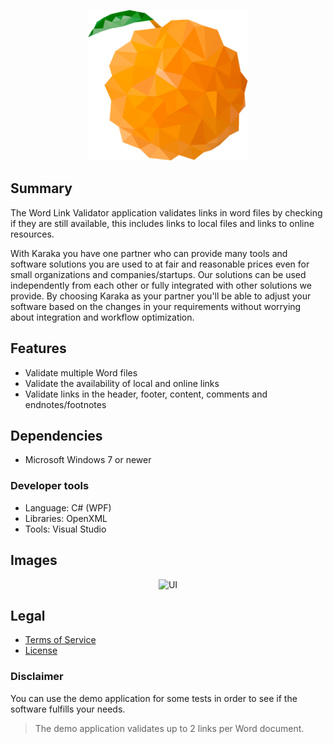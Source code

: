 <p align="center"><img src="https://raw.githubusercontent.com/Karaka-Management/Assets/master/art/logo.png" width="256" alt="Logo"></p>

## Summary

The Word Link Validator application validates links in word files by checking if they are still available, this includes links to local files and links to online resources.

With Karaka you have one partner who can provide many tools and software solutions you are used to at fair and reasonable prices even for small organizations and companies/startups. Our solutions can be used independently from each other or fully integrated with other solutions we provide. By choosing Karaka as your partner you'll be able to adjust your software based on the changes in your requirements without worrying about integration and workflow optimization.

## Features

* Validate multiple Word files
* Validate the availability of local and online links
* Validate links in the header, footer, content, comments and endnotes/footnotes

## Dependencies

* Microsoft Windows 7 or newer

### Developer tools

* Language: C# (WPF)
* Libraries: OpenXML
* Tools: Visual Studio

## Images

<p align="center"><img src="https://raw.githubusercontent.com/Karaka-Management/WordLinkValidatorApp/master/img/Word_Link_Validator_splash.png" alt="UI"></p>

## Legal

* [Terms of Service](https://jingga.app/en/terms)
* [License](https://github.com/Karaka-Management/WordLinkValidatorApp/blob/master/LICENSE.txt)

### Disclaimer

You can use the demo application for some tests in order to see if the software fulfills your needs.

> The demo application validates up to 2 links per Word document.
